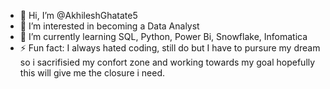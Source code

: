 - 👋 Hi, I’m @AkhileshGhatate5
- 👀 I’m interested in becoming a Data Analyst
- 🌱 I’m currently learning SQL, Python, Power Bi, Snowflake, Infomatica
- ⚡ Fun fact: I always hated coding, still do but I have to pursure my dream so i sacrifisied my confort zone and working towards my goal hopefully this will give me the closure i need.

<!---
AkhileshGhatate5/AkhileshGhatate5 is a ✨ special ✨ repository because its `README.md` (this file) appears on your GitHub profile.
You can click the Preview link to take a look at your changes.
--->
